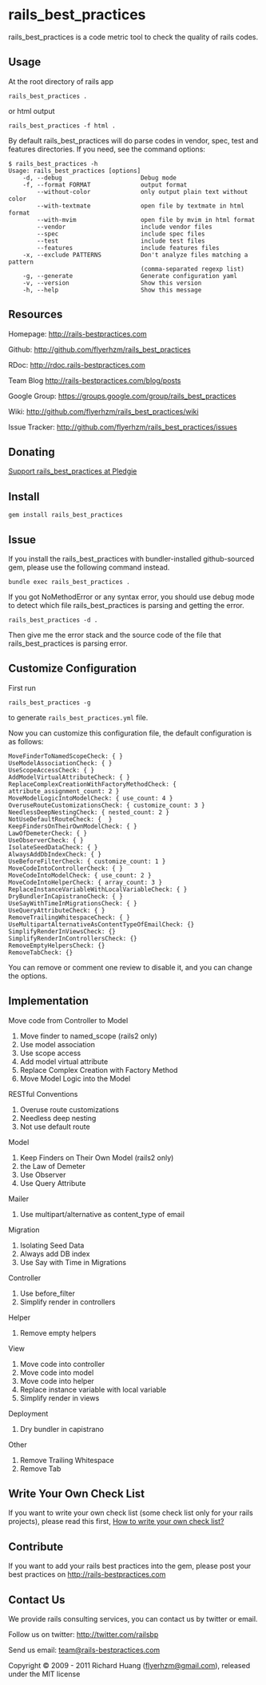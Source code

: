 rails_best_practices
====================

rails_best_practices is a code metric tool to check the quality of rails codes.

Usage
-----

At the root directory of rails app

    rails_best_practices .

or html output

    rails_best_practices -f html .

By default rails_best_practices will do parse codes in vendor, spec, test and features directories. If you need, see the command options:

    $ rails_best_practices -h
    Usage: rails_best_practices [options]
        -d, --debug                      Debug mode
        -f, --format FORMAT              output format
            --without-color              only output plain text without color
            --with-textmate              open file by textmate in html format
            --with-mvim                  open file by mvim in html format
            --vendor                     include vendor files
            --spec                       include spec files
            --test                       include test files
            --features                   include features files
        -x, --exclude PATTERNS           Don't analyze files matching a pattern
                                         (comma-separated regexp list)
        -g, --generate                   Generate configuration yaml
        -v, --version                    Show this version
        -h, --help                       Show this message

Resources
---------

Homepage: <http://rails-bestpractices.com>

Github: <http://github.com/flyerhzm/rails_best_practices>

RDoc: <http://rdoc.rails-bestpractices.com>

Team Blog <http://rails-bestpractices.com/blog/posts>

Google Group: <https://groups.google.com/group/rails_best_practices>

Wiki: <http://github.com/flyerhzm/rails_best_practices/wiki>

Issue Tracker: <http://github.com/flyerhzm/rails_best_practices/issues>

Donating
--------

<a href='http://www.pledgie.com/campaigns/12057'>Support rails_best_practices at Pledgie</a>

Install
-------

    gem install rails_best_practices

Issue
-----

If you install the rails_best_practices with bundler-installed github-sourced gem, please use the following command instead.

    bundle exec rails_best_practices .

If you got NoMethodError or any syntax error, you should use debug mode to detect which file rails_best_practices is parsing and getting the error.

    rails_best_practices -d .

Then give me the error stack and the source code of the file that rails_best_practices is parsing error.

Customize Configuration
-----------------------

First run

    rails_best_practices -g

to generate `rails_best_practices.yml` file.

Now you can customize this configuration file, the default configuration is as follows:

    MoveFinderToNamedScopeCheck: { }
    UseModelAssociationCheck: { }
    UseScopeAccessCheck: { }
    AddModelVirtualAttributeCheck: { }
    ReplaceComplexCreationWithFactoryMethodCheck: { attribute_assignment_count: 2 }
    MoveModelLogicIntoModelCheck: { use_count: 4 }
    OveruseRouteCustomizationsCheck: { customize_count: 3 }
    NeedlessDeepNestingCheck: { nested_count: 2 }
    NotUseDefaultRouteCheck: {  }
    KeepFindersOnTheirOwnModelCheck: { }
    LawOfDemeterCheck: { }
    UseObserverCheck: { }
    IsolateSeedDataCheck: { }
    AlwaysAddDbIndexCheck: { }
    UseBeforeFilterCheck: { customize_count: 1 }
    MoveCodeIntoControllerCheck: { }
    MoveCodeIntoModelCheck: { use_count: 2 }
    MoveCodeIntoHelperCheck: { array_count: 3 }
    ReplaceInstanceVariableWithLocalVariableCheck: { }
    DryBundlerInCapistranoCheck: { }
    UseSayWithTimeInMigrationsCheck: { }
    UseQueryAttributeCheck: { }
    RemoveTrailingWhitespaceCheck: { }
    UseMultipartAlternativeAsContentTypeOfEmailCheck: {}
    SimplifyRenderInViewsCheck: {}
    SimplifyRenderInControllersCheck: {}
    RemoveEmptyHelpersCheck: {}
    RemoveTabCheck: {}

You can remove or comment one review to disable it, and you can change the options.

Implementation
--------------

Move code from Controller to Model

1. Move finder to named_scope (rails2 only)
2. Use model association
3. Use scope access
4. Add model virtual attribute
5. Replace Complex Creation with Factory Method
6. Move Model Logic into the Model

RESTful Conventions

1. Overuse route customizations
2. Needless deep nesting
3. Not use default route

Model

1. Keep Finders on Their Own Model (rails2 only)
2. the Law of Demeter
3. Use Observer
4. Use Query Attribute

Mailer

1. Use multipart/alternative as content_type of email

Migration

1. Isolating Seed Data
2. Always add DB index
3. Use Say with Time in Migrations

Controller

1. Use before_filter
2. Simplify render in controllers

Helper

1. Remove empty helpers

View

1. Move code into controller
2. Move code into model
3. Move code into helper
4. Replace instance variable with local variable
5. Simplify render in views

Deployment

1. Dry bundler in capistrano

Other

1. Remove Trailing Whitespace
2. Remove Tab

Write Your Own Check List
-------------------------

If you want to write your own check list (some check list only for your rails projects), please read this first, [How to write your own check list?][1]

Contribute
----------

If you want to add your rails best practices into the gem, please post your best practices on <http://rails-bestpractices.com>

Contact Us
----------

We provide rails consulting services, you can contact us by twitter or email.

Follow us on twitter: <http://twitter.com/railsbp>

Send us email: <team@rails-bestpractices.com>


Copyright © 2009 - 2011 Richard Huang (flyerhzm@gmail.com), released under the MIT license


[1]:https://github.com/flyerhzm/rails_best_practices/wiki/How-to-write-your-own-check-list
